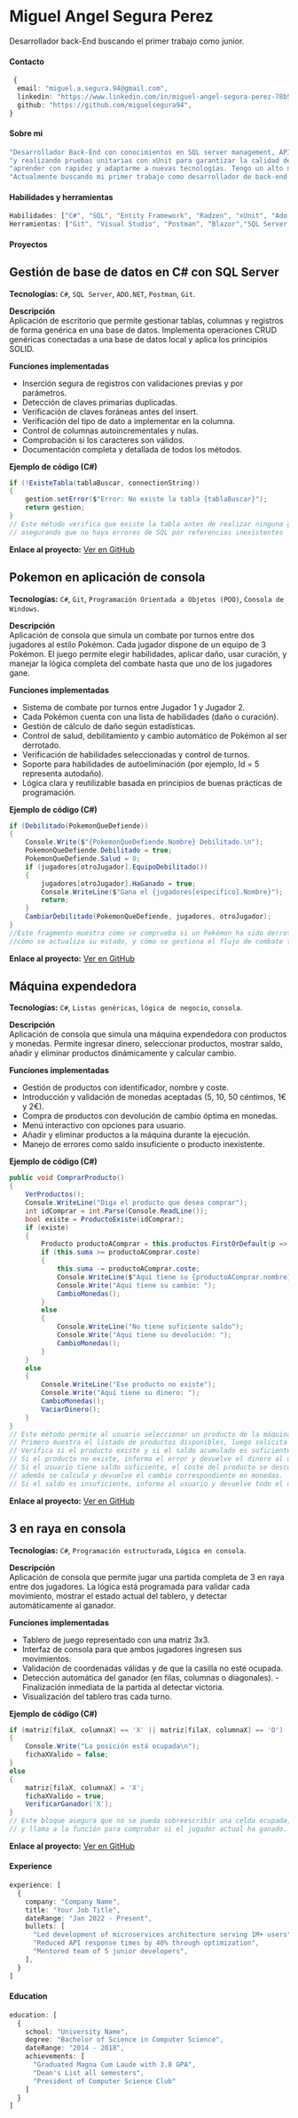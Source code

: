 # Miguel Angel Segura Perez

Desarrollador back-End buscando el primer trabajo como junior.


#### Contacto
```typescript
 {
  email: "miguel.a.segura.94@gmail.com",
  linkedin: "https://www.linkedin.com/in/miguel-angel-segura-perez-78b537364/",
  github: "https://github.com/miguelsegura94",
}
```

#### Sobre mi
```typescript
"Desarrollador Back-End con conocimientos en SQL server management, APIs, control de versiones con Git y GitHub,"
"y realizando pruebas unitarias con xUnit para garantizar la calidad del código. Capacidad de trabajar bajo objetivos,"
"aprender con rapidez y adaptarme a nuevas tecnologías. Tengo un alto nivel en inglés."
"Actualmente buscando mi primer trabajo como desarrollador de back-end para seguir creciendo profesionalmente."
```

#### Habilidades y herramientas
```typescript
Habilidades: ["C#", "SQL", "Entity Framework", "Radzen", "xUnit", "Ado.Net", "SOLID", "ASP.NET Core Web API"]
Herramientas: ["Git", "Visual Studio", "Postman", "Blazor","SQL Server Management Studio (SSMS)"]
```
#### Proyectos

## **Gestión de base de datos en C# con SQL Server**  
**Tecnologías:** `C#`, `SQL Server`, `ADO.NET`, `Postman`, `Git`.

**Descripción**  
Aplicación de escritorio que permite gestionar tablas, columnas y registros de forma genérica en una base de datos. Implementa operaciones CRUD genéricas conectadas a una base de datos local y aplica los principios SOLID.

**Funciones implementadas**
- Inserción segura de registros con validaciones previas y por parámetros.
- Detección de claves primarias duplicadas.
- Verificación de claves foráneas antes del insert.
- Verificación del tipo de dato a implementar en la columna.
- Control de columnas autoincrementales y nulas.
- Comprobación si los caracteres son válidos.
- Documentación completa y detallada de todos los métodos.

**Ejemplo de código (C#)**
```csharp
if (!ExisteTabla(tablaBuscar, connectionString))
{
    gestion.setError($"Error: No existe la tabla {tablaBuscar}");
    return gestion;
}
// Este método verifica que existe la tabla antes de realizar ninguna gestión con ella,
// asegurando que no haya errores de SQL por referencias inexistentes
```
**Enlace al proyecto:** [Ver en GitHub](https://github.com/miguelsegura94/API)

## **Pokemon en aplicación de consola**  
**Tecnologías:** `C#`, `Git`, `Programación Orientada a Objetos (POO)`, `Consola de Windows`. 

**Descripción**  
Aplicación de consola que simula un combate por turnos entre dos jugadores al estilo Pokémon. 
Cada jugador dispone de un equipo de 3 Pokémon. 
El juego permite elegir habilidades, aplicar daño, usar curación, y manejar la lógica completa del combate hasta que uno de los jugadores gane.

**Funciones implementadas**
- Sistema de combate por turnos entre Jugador 1 y Jugador 2.
- Cada Pokémon cuenta con una lista de habilidades (daño o curación).
- Gestión de cálculo de daño según estadísticas.
- Control de salud, debilitamiento y cambio automático de Pokémon al ser derrotado.
- Verificación de habilidades seleccionadas y control de turnos.
- Soporte para habilidades de autoeliminación (por ejemplo, Id = 5 representa autodaño).
- Lógica clara y reutilizable basada en principios de buenas prácticas de programación.

**Ejemplo de código (C#)**
```csharp
if (Debilitado(PokemonQueDefiende))
{
    Console.Write($"{PokemonQueDefiende.Nombre} Debilitado.\n");
    PokemonQueDefiende.Debilitado = true;
    PokemonQueDefiende.Salud = 0;
    if (jugadores[otroJugador].EquipoDebilitado())
    {
        jugadores[otroJugador].HaGanado = true;
        Console.WriteLine($"Gana el {jugadores[especifico].Nombre}");
        return;
    }
    CambiarDebilitado(PokemonQueDefiende, jugadores, otroJugador);
}
//Este fragmento muestra cómo se comprueba si un Pokémon ha sido derrotado,
//cómo se actualiza su estado, y cómo se gestiona el flujo de combate tras una derrota.
```
**Enlace al proyecto:** [Ver en GitHub](https://github.com/miguelsegura94//pokemon-con-jugador1yjugador2)

## **Máquina expendedora**  
**Tecnologías:** `C#`, `Listas genéricas`, `lógica de negocio`, `consola`.  

**Descripción**  
Aplicación de consola que simula una máquina expendedora con productos y monedas. Permite ingresar dinero, seleccionar productos, mostrar saldo, añadir y eliminar productos dinámicamente y calcular cambio.

**Funciones implementadas**
- Gestión de productos con identificador, nombre y coste.
- Introducción y validación de monedas aceptadas (5, 10, 50 céntimos, 1€ y 2€).
- Compra de productos con devolución de cambio óptima en monedas.
- Menú interactivo con opciones para usuario.
- Añadir y eliminar productos a la máquina durante la ejecución.
- Manejo de errores como saldo insuficiente o producto inexistente.

**Ejemplo de código (C#)**
```csharp
public void ComprarProducto()
{
    VerProductos();
    Console.WriteLine("Diga el producto que desea comprar");
    int idComprar = int.Parse(Console.ReadLine());
    bool existe = ProductoExiste(idComprar);
    if (existe)
    {
        Producto productoAComprar = this.productos.FirstOrDefault(p => p.id.Equals(idComprar));
        if (this.suma >= productoAComprar.coste)
        {
            this.suma -= productoAComprar.coste;
            Console.WriteLine($"Aquí tiene su {productoAComprar.nombre}");
            Console.Write("Aquí tiene su cambio: ");
            CambioMonedas();
        }
        else
        {
            Console.WriteLine("No tiene suficiente saldo");
            Console.Write("Aquí tiene su devolución: ");
            CambioMonedas();
        }
    }
    else
    {
        Console.WriteLine("Ese producto no existe");
        Console.Write("Aquí tiene su dinero: ");
        CambioMonedas();
        VaciarDinero();
    }
}
// Este método permite al usuario seleccionar un producto de la máquina expendedora para su compra.
// Primero muestra el listado de productos disponibles, luego solicita al usuario que ingrese el ID del producto deseado.
// Verifica si el producto existe y si el saldo acumulado es suficiente para adquirirlo.
// Si el producto no existe, informa el error y devuelve el dinero al usuario.
// Si el usuario tiene saldo suficiente, el coste del producto se descuenta y se entrega el producto,
// además se calcula y devuelve el cambio correspondiente en monedas.
// Si el saldo es insuficiente, informa al usuario y devuelve todo el dinero insertado como cambio.
```
**Enlace al proyecto:** [Ver en GitHub](https://github.com/miguelsegura94//M-quina-expendedora)

## **3 en raya en consola**  
**Tecnologías:** `C#`, `Programación estructurada`, `Lógica en consola`.

**Descripción**  
Aplicación de consola que permite jugar una partida completa de 3 en raya entre dos jugadores. La lógica está programada para validar cada movimiento, mostrar el estado actual del tablero, y detectar automáticamente al ganador.

**Funciones implementadas**
- Tablero de juego representado con una matriz 3x3.
- Interfaz de consola para que ambos jugadores ingresen sus movimientos.
- Validación de coordenadas válidas y de que la casilla no esté ocupada.
- Detección automática del ganador (en filas, columnas o diagonales).
 -Finalización inmediata de la partida al detectar victoria.
- Visualización del tablero tras cada turno.

**Ejemplo de código (C#)**
```csharp
if (matriz[filaX, columnaX] == 'X' || matriz[filaX, columnaX] == 'O')
{
    Console.Write("La posición está ocupada\n");
    fichaXValido = false;
}
else
{
    matriz[filaX, columnaX] = 'X';
    fichaXValido = true;
    VerificarGanador('X');
}
// Este bloque asegura que no se pueda sobreescribir una celda ocupada,
// y llama a la función para comprobar si el jugador actual ha ganado.
```
**Enlace al proyecto:** [Ver en GitHub](https://github.com/miguelsegura94/3-en-raya)

#### Experience
```typescript
experience: [
  {
    company: "Company Name",
    title: "Your Job Title",
    dateRange: "Jan 2022 - Present",
    bullets: [
      "Led development of microservices architecture serving 1M+ users",
      "Reduced API response times by 40% through optimization",
      "Mentored team of 5 junior developers",
    ],
  }
]
```

#### Education
```typescript
education: [
  {
    school: "University Name",
    degree: "Bachelor of Science in Computer Science",
    dateRange: "2014 - 2018",
    achievements: [
      "Graduated Magna Cum Laude with 3.8 GPA",
      "Dean's List all semesters",
      "President of Computer Science Club"
    ]
  }
]

